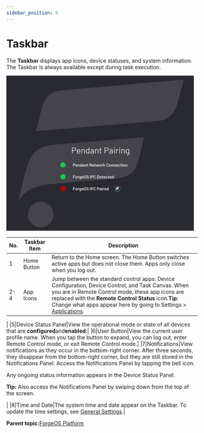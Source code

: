 ```yaml
---
sidebar_position: 5
---
```



# Taskbar

The **Taskbar** displays app icons, device statuses, and system information. The Taskbar is always available except during task execution.

![](../Images/Platform/AutoPairing-Cropped.png)

|No.|Taskbar Item|Description|
|---|------------|-----------|
|1|Home Button|Return to the Home screen. The Home Button switches active apps but does not close them. Apps only close when you log out.|
|2-4|App Icons|Jump between the standard control apps: Device Configuration, Device Control, and Task Canvas. When you are in Remote Control mode, these app icons are replaced with the **Remote Control Status** icon.**Tip:** Change what apps appear here by going to Settings \> [Applications](../3-Settings-App/applications.md).

|
|5|Device Status Panel|View the operational mode or state of all devices that are **configured**and**enabled**.|
|6|User Button|View the current user profile name. When you tap the button to expand, you can log out, enter Remote Control mode, or exit Remote Control mode.|
|7|Notifications|View notifications as they occur in the bottom-right corner. After three seconds, they disappear from the bottom-right corner, but they are still stored in the Notifications Panel. Access the Notifications Panel by tapping the bell icon.

 Any ongoing status information appears in the Device Status Panel.

 **Tip:** Also access the Notifications Panel by swiping down from the top of the screen.

|
|8|Time and Date|The system time and date appear on the Taskbar. To update the time settings, see [General Settings](../Settings/GeneralSettings.md).|

**Parent topic:**[ForgeOS Platform](../Platform/PlatformOverview.md)


